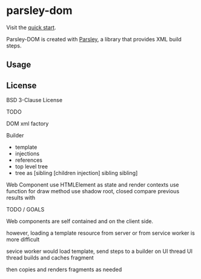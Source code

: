 # parsley-dom

Visit the [quick start](https://taylor-vann.github.io/parsley-dom).

Parsley-DOM is created with [Parsley](https://github.com/taylor-vann/parsley), a
library that provides XML build steps.

## Usage

## License

BSD 3-Clause License

TODO

DOM xml factory

Builder

- template
- injections
- references
- top level tree
- tree as [sibling [children injection] sibling sibling]

Web Component use HTMLElement as state and render contexts use function for draw
method use shadow root, closed compare previous results with

TODO / GOALS

Web components are self contained and on the client side.

however, loading a template resource from server or from service worker is more
difficult

sevice worker would load template, send steps to a builder on UI thread UI
thread builds and caches fragment

then copies and renders fragments as needed
